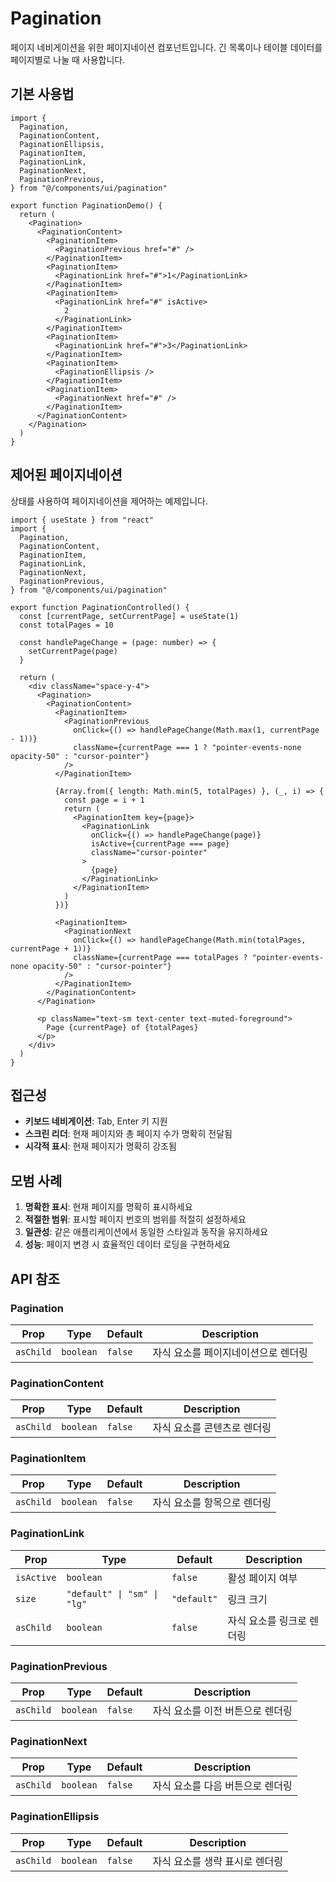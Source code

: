 # Pagination

페이지 네비게이션을 위한 페이지네이션 컴포넌트입니다. 긴 목록이나 테이블 데이터를 페이지별로 나눌 때 사용합니다.

## 기본 사용법

```tsx
import {
  Pagination,
  PaginationContent,
  PaginationEllipsis,
  PaginationItem,
  PaginationLink,
  PaginationNext,
  PaginationPrevious,
} from "@/components/ui/pagination"

export function PaginationDemo() {
  return (
    <Pagination>
      <PaginationContent>
        <PaginationItem>
          <PaginationPrevious href="#" />
        </PaginationItem>
        <PaginationItem>
          <PaginationLink href="#">1</PaginationLink>
        </PaginationItem>
        <PaginationItem>
          <PaginationLink href="#" isActive>
            2
          </PaginationLink>
        </PaginationItem>
        <PaginationItem>
          <PaginationLink href="#">3</PaginationLink>
        </PaginationItem>
        <PaginationItem>
          <PaginationEllipsis />
        </PaginationItem>
        <PaginationItem>
          <PaginationNext href="#" />
        </PaginationItem>
      </PaginationContent>
    </Pagination>
  )
}
```

## 제어된 페이지네이션

상태를 사용하여 페이지네이션을 제어하는 예제입니다.

```tsx
import { useState } from "react"
import {
  Pagination,
  PaginationContent,
  PaginationItem,
  PaginationLink,
  PaginationNext,
  PaginationPrevious,
} from "@/components/ui/pagination"

export function PaginationControlled() {
  const [currentPage, setCurrentPage] = useState(1)
  const totalPages = 10

  const handlePageChange = (page: number) => {
    setCurrentPage(page)
  }

  return (
    <div className="space-y-4">
      <Pagination>
        <PaginationContent>
          <PaginationItem>
            <PaginationPrevious 
              onClick={() => handlePageChange(Math.max(1, currentPage - 1))}
              className={currentPage === 1 ? "pointer-events-none opacity-50" : "cursor-pointer"}
            />
          </PaginationItem>
          
          {Array.from({ length: Math.min(5, totalPages) }, (_, i) => {
            const page = i + 1
            return (
              <PaginationItem key={page}>
                <PaginationLink
                  onClick={() => handlePageChange(page)}
                  isActive={currentPage === page}
                  className="cursor-pointer"
                >
                  {page}
                </PaginationLink>
              </PaginationItem>
            )
          })}
          
          <PaginationItem>
            <PaginationNext 
              onClick={() => handlePageChange(Math.min(totalPages, currentPage + 1))}
              className={currentPage === totalPages ? "pointer-events-none opacity-50" : "cursor-pointer"}
            />
          </PaginationItem>
        </PaginationContent>
      </Pagination>
      
      <p className="text-sm text-center text-muted-foreground">
        Page {currentPage} of {totalPages}
      </p>
    </div>
  )
}
```

## 접근성

- **키보드 네비게이션**: Tab, Enter 키 지원
- **스크린 리더**: 현재 페이지와 총 페이지 수가 명확히 전달됨
- **시각적 표시**: 현재 페이지가 명확히 강조됨

## 모범 사례

1. **명확한 표시**: 현재 페이지를 명확히 표시하세요
2. **적절한 범위**: 표시할 페이지 번호의 범위를 적절히 설정하세요
3. **일관성**: 같은 애플리케이션에서 동일한 스타일과 동작을 유지하세요
4. **성능**: 페이지 변경 시 효율적인 데이터 로딩을 구현하세요

## API 참조

### Pagination

| Prop | Type | Default | Description |
|------|------|---------|-------------|
| `asChild` | `boolean` | `false` | 자식 요소를 페이지네이션으로 렌더링 |

### PaginationContent

| Prop | Type | Default | Description |
|------|------|---------|-------------|
| `asChild` | `boolean` | `false` | 자식 요소를 콘텐츠로 렌더링 |

### PaginationItem

| Prop | Type | Default | Description |
|------|------|---------|-------------|
| `asChild` | `boolean` | `false` | 자식 요소를 항목으로 렌더링 |

### PaginationLink

| Prop | Type | Default | Description |
|------|------|---------|-------------|
| `isActive` | `boolean` | `false` | 활성 페이지 여부 |
| `size` | `"default" \| "sm" \| "lg"` | `"default"` | 링크 크기 |
| `asChild` | `boolean` | `false` | 자식 요소를 링크로 렌더링 |

### PaginationPrevious

| Prop | Type | Default | Description |
|------|------|---------|-------------|
| `asChild` | `boolean` | `false` | 자식 요소를 이전 버튼으로 렌더링 |

### PaginationNext

| Prop | Type | Default | Description |
|------|------|---------|-------------|
| `asChild` | `boolean` | `false` | 자식 요소를 다음 버튼으로 렌더링 |

### PaginationEllipsis

| Prop | Type | Default | Description |
|------|------|---------|-------------|
| `asChild` | `boolean` | `false` | 자식 요소를 생략 표시로 렌더링 |
